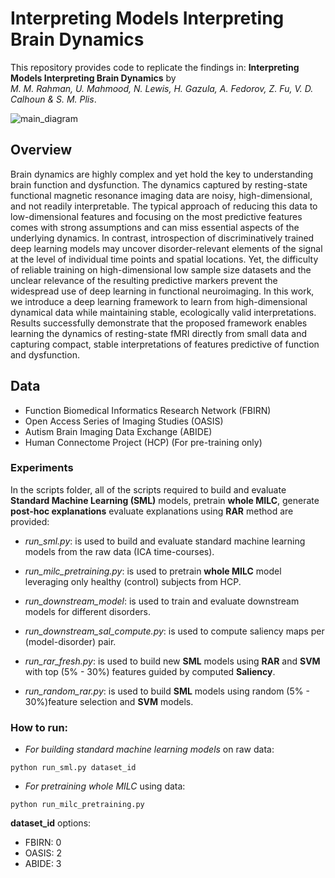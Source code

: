 Interpreting Models Interpreting Brain Dynamics 
=====================
This repository provides code to replicate the findings in:
**Interpreting Models Interpreting Brain Dynamics** by<br/>
*M. M. Rahman, U. Mahmood, N. Lewis, H. Gazula, A. Fedorov, Z. Fu, V. D. Calhoun & S. M. Plis*.

![main_diagram](https://user-images.githubusercontent.com/45178290/141242644-6934f195-67ea-4656-bb02-2cdf6ba078bc.png)

<!-- <img src="https://github.com/mmrahman21/model_introspection/tree/master/doc/figures/main_diagram.png" width="700" height="500"> -->


## Overview
Brain dynamics are highly complex and yet hold the key to understanding brain function and dysfunction. The dynamics captured by resting-state functional magnetic resonance imaging data are noisy, high-dimensional, and not readily interpretable. The typical approach of reducing this data to low-dimensional features and focusing on the most predictive features comes with strong assumptions and can miss essential aspects of the underlying dynamics. In contrast, introspection of discriminatively trained deep learning models may uncover disorder-relevant elements of the signal at the level of individual time points and spatial locations. Yet, the difficulty of reliable training on high-dimensional low sample size datasets and the unclear relevance of the resulting predictive markers prevent the widespread use of deep learning in functional neuroimaging. In this work, we introduce a deep learning framework to learn from high-dimensional dynamical data while maintaining stable, ecologically valid interpretations. Results successfully demonstrate that the proposed framework enables learning the dynamics of resting-state fMRI directly from small data and capturing compact, stable interpretations of features predictive of function and dysfunction. 


## Data
+ Function Biomedical Informatics Research Network (FBIRN)
+ Open Access Series of Imaging Studies (OASIS)
+ Autism Brain Imaging Data Exchange (ABIDE) 
+ Human Connectome Project (HCP) (For pre-training only)


### Experiments
In the  scripts folder, all of the scripts required to build and evaluate **Standard Machine Learning (SML)** models, pretrain **whole MILC**, generate **post-hoc explanations** evaluate explanations using **RAR** method are provided:

- *run_sml.py*: is used to build and evaluate standard machine learning models from the raw data (ICA time-courses).

- *run_milc_pretraining.py*: is used to pretrain **whole MILC** model leveraging only healthy (control) subjects from HCP.

- *run_downstream_model*: is used to train and evaluate downstream models for different disorders.

- *run_downstream_sal_compute.py*: is used to compute saliency maps per (model-disorder) pair.

- *run_rar_fresh.py*: is used to build new **SML** models using **RAR** and **SVM** with top (5% - 30%) features guided by computed **Saliency**.

- *run_random_rar.py*: is used to build **SML** models using random (5% - 30%)feature selection and **SVM** models.

### How to run:

- *For building standard machine learning models* on raw data:

```
python run_sml.py dataset_id
```

- *For pretraining whole MILC* using  data:

```
python run_milc_pretraining.py
```
**dataset_id** options:
- FBIRN: 0
- OASIS: 2
- ABIDE: 3

